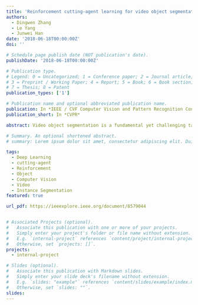 ```yaml
---
title: 'Reinforcement cutting-agent learning for video object segmentation'
authors:
  - Dingwen Zhang
  - Le Yang
  - Junwei Han
date: '2018-06-18T00:00:00Z'
doi: ''

# Schedule page publish date (NOT publication's date).
publishDate: '2018-06-18T00:00:00Z'

# Publication type.
# Legend: 0 = Uncategorized; 1 = Conference paper; 2 = Journal article;
# 3 = Preprint / Working Paper; 4 = Report; 5 = Book; 6 = Book section;
# 7 = Thesis; 8 = Patent
publication_types: ['1']

# Publication name and optional abbreviated publication name.
publication: In *IEEE / CVF Computer Vision and Pattern Recognition Conference*
publication_short: In *CVPR*

abstract: Video object segmentation is a fundamental yet challenging task in computer vision community. In this paper, we formulate this problem as a Markov Decision Process, where agents are learned to segment object regions under a deep reinforcement learning framework. Essentially, learning agents for segmentation is nontrivial as segmentation is a nearly continuous decision-making process, where the number of the involved agents (pixels or superpixels) and action steps from the seed (super)pixels to the whole object mask might be incredibly huge. To overcome this difficulty, this paper simplifies the learning of segmentation agents to the learning of a cutting-agent, which only has a limited number of action units and can converge in just a few action steps. The basic assumption is that object segmentation mainly relies on the interaction between object regions and their context. Thus, with an optimal object (box) region and context (box) region, we can obtain the desirable segmentation mask through further inference. Based on this assumption, we establish a novel reinforcement cutting-agent learning framework, where the cutting-agent consists of a cutting-policy network and a cutting-execution network. The former learns policies for deciding optimal object-context box pair, while the latter executes the cutting function based on the inferred object-context box pair. With the collaborative interaction between the two networks, our method can achieve the outperforming VOS performance on two public benchmarks, which demonstrates the rationality of our assumption as well as the effectiveness of the proposed learning framework.

# Summary. An optional shortened abstract.
# summary: Lorem ipsum dolor sit amet, consectetur adipiscing elit. Duis posuere tellus ac convallis placerat. Proin tincidunt magna sed ex sollicitudin condimentum.

tags:
  - Deep Learning
  - cutting-agent
  - Reinforcement
  - Object
  - Computer Vision
  - Video
  - Instance Segmentation
featured: true

url_pdf: https://ieeexplore.ieee.org/document/8579044


# Associated Projects (optional).
#   Associate this publication with one or more of your projects.
#   Simply enter your project's folder or file name without extension.
#   E.g. `internal-project` references `content/project/internal-project/index.md`.
#   Otherwise, set `projects: []`.
projects:
  - internal-project

# Slides (optional).
#   Associate this publication with Markdown slides.
#   Simply enter your slide deck's filename without extension.
#   E.g. `slides: "example"` references `content/slides/example/index.md`.
#   Otherwise, set `slides: ""`.
slides:
---
```

